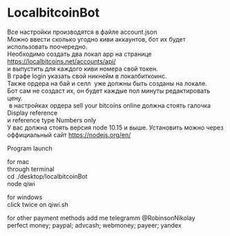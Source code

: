 # LocalbitcoinBot

Все настройки производятся в файле account.json            
Можно ввести сколько угодно киви аккаунтов, бот их будет использовать поочередно.     
Необходимо создать два локал app на странице https://localbitcoins.net/accounts/api/      
и выпустить для каждого киви номера свой токен.       
В графе login указать свой никнейм в локалбиткоинс.          
Также ордера на бай и селл  уже должны быть созданы на локале.           
Бот сам не создаст их, он будет каждые пол минуты редактировать цену.               
 в настройках ордера sell your bitcoins online должна стоять галочка Display reference        
и reference type Numbers only                    
У вас должна стоять версия node 10.15 и выше. Установить можно через оффициальный сайт https://nodejs.org/en/

Program launch 

for mac   
through terminal  
cd ./desktop/localbitcoinBot  
node qiwi  

for windows  
click twice on qiwi.sh  

for other payment methods add me telegramm @RobinsonNikolay  
perfect money; paypal; advcash; webmoney; payeer; yandex
